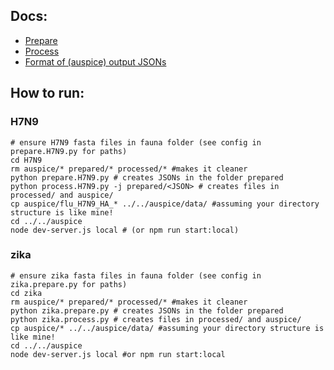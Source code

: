 ## Docs:
* [Prepare](prepare.md)
* [Process](process.md)
* [Format of (auspice) output JSONs](auspice_output.md)

## How to run:

### H7N9

```
# ensure H7N9 fasta files in fauna folder (see config in prepare.H7N9.py for paths)
cd H7N9
rm auspice/* prepared/* processed/* #makes it cleaner
python prepare.H7N9.py # creates JSONs in the folder prepared
python process.H7N9.py -j prepared/<JSON> # creates files in processed/ and auspice/
cp auspice/flu_H7N9_HA_* ../../auspice/data/ #assuming your directory structure is like mine!
cd ../../auspice
node dev-server.js local # (or npm run start:local)
```

### zika

```
# ensure zika fasta files in fauna folder (see config in zika.prepare.py for paths)
cd zika
rm auspice/* prepared/* processed/* #makes it cleaner
python zika.prepare.py # creates JSONs in the folder prepared
python zika.process.py # creates files in processed/ and auspice/
cp auspice/* ../../auspice/data/ #assuming your directory structure is like mine!
cd ../../auspice
node dev-server.js local #or npm run start:local
```
